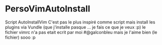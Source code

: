 # PersoVimAutoInstall
Script AutoInstallVim
C'est pas le plus inspiré comme script mais install les plugins via Vundle (que j'installe pasque ... je fais ce que je veux :p)
le fichier vimrc n'a pas etait ecrit par moi #@galconbleu mais je l'aime bien (le fichier) sooo :p

